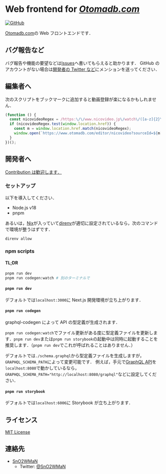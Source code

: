 # Web frontend for _[Otomadb.com](https://otomadb.com/)_

[![GitHub](https://img.shields.io/github/license/otomadb/web?style=flat)](https://github.com/otomadb/web/blob/main/LICENSE)

[Otomadb.com](https://otomadb.com/)の Web フロントエンドです．

## バグ報告など

バグ報告や機能の要望などは[Issues](https://github.com/otomadb/web/issues)へ書いてもらえると助かります．
GitHub のアカウントがない場合は[開発者の Twitter など](#連絡先)にメンションを送ってください．

## 編集者へ

次のスクリプトをブックマークに追加すると動画登録が楽になるかもしれません．

```javascript
(function () {
  const nicovideoRegex = /https:\/\/www.nicovideo.jp\/watch\/([a-z]{2}\d+)+/;
  if (nicovideoRegex.test(window.location.href)) {
    const m = window.location.href.match(nicovideoRegex);
    window.open(`https://www.otomadb.com/editor/nicovideo?sourceId=${m[1]}`);
  }
})();
```

## 開発者へ

[Contribution は歓迎します．](https://www.youtube.com/watch?v=P9HULx5_-cA&t=198s)

### セットアップ

以下を導入してください．

- Node.js v18
- pnpm

あるいは，[Nix](https://nixos.org/)が入っていて[direnv](https://github.com/direnv/direnv/wiki/Nix)が適切に設定されているなら，次のコマンドで環境が整うはずです．

```shell
direnv allow
```

### npm scripts

#### TL;DR

```bash
pnpm run dev
pnpm run codegen:watch # 別のターミナルで
```

#### `pnpm run dev`

デフォルトでは`localhost:3000`に Next.js 開発環境が立ち上がります．

#### `pnpm run codegen`

graphql-codegen によって API の型定義が生成されます．

`pnpm run codegen:watch`でファイル更新がある度に型定義ファイルを更新します．`pnpm run dev`または`pnpm run storybook`の起動中は同時に起動することを推奨します．（`pnpm run dev`でこれが呼ばれることはありません．）

デフォルトでは`./schema.graphql`から型定義ファイルを生成しますが，`GRAPHQL_SCHEMA_PATH`によって変更可能です．
例えば，手元で[GraphQL API](https://github.com/otomadb/api)を`localhost:8080`で動かしているなら，`GRAPHQL_SCHEMA_PATH="http://localhost:8080/graphql"`などに設定してください．

#### `pnpm run storybook`

デフォルトでは`localhost:6006`に Storybook が立ち上がります．

## ライセンス

[MIT License](https://github.com/otomadb/web/blob/main/LICENSE)

## 連絡先

- [SnO2WMaN](https://github.com/SnO2WMaN)
  - Twitter: [@SnO2WMaN](https://twitter.com/SnO2WMaN)
